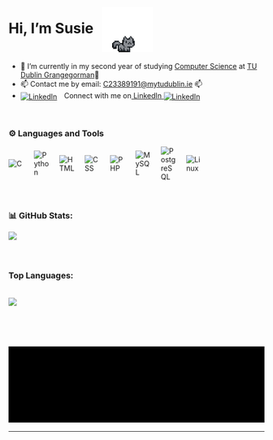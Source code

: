 # Hi, I’m Susie <img src="https://raw.githubusercontent.com/erdyn/welcomeGif/refs/heads/main/pixel-cat.gif" width="100px" style="vertical-align: middle; margin-left: 10px;">

- 🌱 I’m currently in my second year of studying [Computer Science](https://www.tudublin.ie/study/undergraduate/courses/computer-science-tu856/) at [TU Dublin Grangegorman](https://www.tudublin.ie/explore/our-campuses/grangegorman/)🌱
- 📫 Contact me by email: C23389191@mytudublin.ie 📫
- <a href="https://www.linkedin.com/in/susanna-perkins-6905bb296" target="_blank"><img align="center" src="https://cdn.jsdelivr.net/gh/devicons/devicon@latest/icons/linkedin/linkedin-original.svg" alt="LinkedIn" width="25px" style="padding-right:10px;" /></a> Connect with me on<a href="https://www.linkedin.com/in/susanna-perkins-6905bb296" target="_blank"> LinkedIn <img align="center" src="https://cdn.jsdelivr.net/gh/devicons/devicon@latest/icons/linkedin/linkedin-original.svg" alt="LinkedIn" width="25px" style="padding-right:10px;" /> </a>
<br>

### ⚙️ Languages and Tools
<!-- Language Icons -->
<div style="display: flex; align-items: center; gap: 10px;">
<img align="left" alt="C" width="30px" style="padding-right:10px;" src="https://cdn.jsdelivr.net/gh/devicons/devicon@latest/icons/c/c-plain.svg" />     
<img align="left" alt="Python" width="30px" style="padding-right:10px;" src="https://cdn.jsdelivr.net/gh/devicons/devicon/icons/python/python-plain.svg" />
<img align="left" alt="HTML" width="30px" style="padding-right:10px;" src="https://cdn.jsdelivr.net/gh/devicons/devicon/icons/html5/html5-plain.svg" />
<img align="left" alt="CSS" width="30px" style="padding-right:10px;" src="https://cdn.jsdelivr.net/gh/devicons/devicon/icons/css3/css3-plain.svg" />
<img align="left" alt="PHP" width="30px" style="padding-right:10px;" src="https://cdn.jsdelivr.net/gh/devicons/devicon@latest/icons/php/php-original.svg" />
<img  align="left" alt="MySQL" width="30px" style="padding-right:10px;"src="https://cdn.jsdelivr.net/gh/devicons/devicon@latest/icons/mysql/mysql-original.svg" />
<img align="left" alt="PostgreSQL" width="30px" style="padding-right:10px;" src="https://cdn.jsdelivr.net/gh/devicons/devicon@latest/icons/postgresql/postgresql-original.svg" />
<img align="left" alt="Linux" width="30px" style="padding-right:10px;" src="https://cdn.jsdelivr.net/gh/devicons/devicon/icons/linux/linux-original.svg" />
</div>
<br /><br />

### 📊 GitHub Stats:
![](https://github-readme-stats.vercel.app/api?username=erdyn&theme=dark&hide_border=false&include_all_commits=false&count_private=false)<br/>
<br /><br />
### Top Languages:
[![](https://visitcount.itsvg.in/api?id=erdyn&icon=0&color=0)](https://visitcount.itsvg.in)
<br /><br />
---
<!-- Welcome GIF -->
<div style="margin-top: 50px;" align="center">
  <img alt="WelcomeGif" width="700px" height="150px"; src="https://raw.githubusercontent.com/erdyn/welcomeGif/refs/heads/main/bannerWelcomegif.gif">
</div>

---
